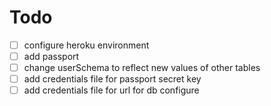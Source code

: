 # Todo
- [ ] configure heroku environment
- [ ] add passport
- [ ] change userSchema to reflect new values of other tables
- [ ] add credentials file for passport secret key
- [ ] add credentials file for url for db configure

